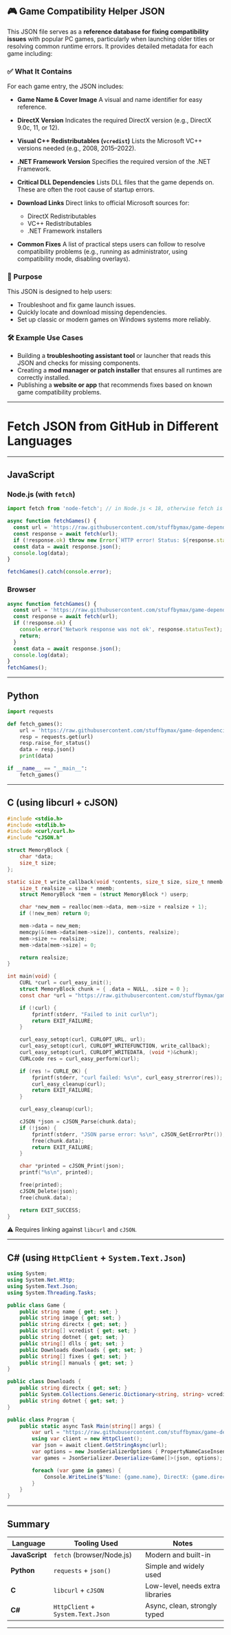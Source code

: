 
## 🎮 Game Compatibility Helper JSON

This JSON file serves as a **reference database for fixing compatibility issues** with popular PC games, particularly when launching older titles or resolving common runtime errors. It provides detailed metadata for each game including:

### ✅ What It Contains

For each game entry, the JSON includes:

* **Game Name & Cover Image**
  A visual and name identifier for easy reference.

* **DirectX Version**
  Indicates the required DirectX version (e.g., DirectX 9.0c, 11, or 12).

* **Visual C++ Redistributables (`vcredist`)**
  Lists the Microsoft VC++ versions needed (e.g., 2008, 2015–2022).

* **.NET Framework Version**
  Specifies the required version of the .NET Framework.

* **Critical DLL Dependencies**
  Lists DLL files that the game depends on. These are often the root cause of startup errors.

* **Download Links**
  Direct links to official Microsoft sources for:

  * DirectX Redistributables
  * VC++ Redistributables
  * .NET Framework installers

* **Common Fixes**
  A list of practical steps users can follow to resolve compatibility problems (e.g., running as administrator, using compatibility mode, disabling overlays).

### 🧩 Purpose

This JSON is designed to help users:

* Troubleshoot and fix game launch issues.
* Quickly locate and download missing dependencies.
* Set up classic or modern games on Windows systems more reliably.

### 🛠 Example Use Cases

* Building a **troubleshooting assistant tool** or launcher that reads this JSON and checks for missing components.
* Creating a **mod manager or patch installer** that ensures all runtimes are correctly installed.
* Publishing a **website or app** that recommends fixes based on known game compatibility problems.

---

# Fetch JSON from GitHub in Different Languages

---

## JavaScript

### Node.js (with `fetch`)

```js
import fetch from 'node-fetch'; // in Node.js < 18, otherwise fetch is global

async function fetchGames() {
  const url = 'https://raw.githubusercontent.com/stuffbymax/game-dependencies-db/refs/heads/main/games.json';
  const response = await fetch(url);
  if (!response.ok) throw new Error(`HTTP error! Status: ${response.status}`);
  const data = await response.json();
  console.log(data);
}

fetchGames().catch(console.error);
```

### Browser

```js
async function fetchGames() {
  const url = 'https://raw.githubusercontent.com/stuffbymax/game-dependencies-db/refs/heads/main/games.json';
  const response = await fetch(url);
  if (!response.ok) {
    console.error('Network response was not ok', response.statusText);
    return;
  }
  const data = await response.json();
  console.log(data);
}
fetchGames();
```

---

## Python

```python
import requests

def fetch_games():
    url = 'https://raw.githubusercontent.com/stuffbymax/game-dependencies-db/refs/heads/main/games.json'
    resp = requests.get(url)
    resp.raise_for_status()
    data = resp.json()
    print(data)

if __name__ == "__main__":
    fetch_games()
```

---

## C (using libcurl + cJSON)

```c
#include <stdio.h>
#include <stdlib.h>
#include <curl/curl.h>
#include "cJSON.h"

struct MemoryBlock {
    char *data;
    size_t size;
};

static size_t write_callback(void *contents, size_t size, size_t nmemb, void *userp) {
    size_t realsize = size * nmemb;
    struct MemoryBlock *mem = (struct MemoryBlock *) userp;

    char *new_mem = realloc(mem->data, mem->size + realsize + 1);
    if (!new_mem) return 0;

    mem->data = new_mem;
    memcpy(&(mem->data[mem->size]), contents, realsize);
    mem->size += realsize;
    mem->data[mem->size] = 0;

    return realsize;
}

int main(void) {
    CURL *curl = curl_easy_init();
    struct MemoryBlock chunk = { .data = NULL, .size = 0 };
    const char *url = "https://raw.githubusercontent.com/stuffbymax/game-dependencies-db/refs/heads/main/games.json";

    if (!curl) {
        fprintf(stderr, "Failed to init curl\n");
        return EXIT_FAILURE;
    }

    curl_easy_setopt(curl, CURLOPT_URL, url);
    curl_easy_setopt(curl, CURLOPT_WRITEFUNCTION, write_callback);
    curl_easy_setopt(curl, CURLOPT_WRITEDATA, (void *)&chunk);
    CURLcode res = curl_easy_perform(curl);

    if (res != CURLE_OK) {
        fprintf(stderr, "curl failed: %s\n", curl_easy_strerror(res));
        curl_easy_cleanup(curl);
        return EXIT_FAILURE;
    }

    curl_easy_cleanup(curl);

    cJSON *json = cJSON_Parse(chunk.data);
    if (!json) {
        fprintf(stderr, "JSON parse error: %s\n", cJSON_GetErrorPtr());
        free(chunk.data);
        return EXIT_FAILURE;
    }

    char *printed = cJSON_Print(json);
    printf("%s\n", printed);

    free(printed);
    cJSON_Delete(json);
    free(chunk.data);

    return EXIT_SUCCESS;
}
```

⚠️ Requires linking against `libcurl` and `cJSON`.

---

## C# (using `HttpClient` + `System.Text.Json`)

```csharp
using System;
using System.Net.Http;
using System.Text.Json;
using System.Threading.Tasks;

public class Game {
    public string name { get; set; }
    public string image { get; set; }
    public string directx { get; set; }
    public string[] vcredist { get; set; }
    public string dotnet { get; set; }
    public string[] dlls { get; set; }
    public Downloads downloads { get; set; }
    public string[] fixes { get; set; }
    public string[] manuals { get; set; }
}

public class Downloads {
    public string directx { get; set; }
    public System.Collections.Generic.Dictionary<string, string> vcredist { get; set; }
    public string dotnet { get; set; }
}

public class Program {
    public static async Task Main(string[] args) {
        var url = "https://raw.githubusercontent.com/stuffbymax/game-dependencies-db/refs/heads/main/games.json";
        using var client = new HttpClient();
        var json = await client.GetStringAsync(url);
        var options = new JsonSerializerOptions { PropertyNameCaseInsensitive = true };
        var games = JsonSerializer.Deserialize<Game[]>(json, options);

        foreach (var game in games) {
            Console.WriteLine($"Name: {game.name}, DirectX: {game.directx}");
        }
    }
}
```

---

## Summary

| Language       | Tooling Used                      | Notes                            |
| -------------- | --------------------------------- | -------------------------------- |
| **JavaScript** | `fetch` (browser/Node.js)         | Modern and built-in              |
| **Python**     | `requests` + `json()`             | Simple and widely used           |
| **C**          | `libcurl` + `cJSON`               | Low-level, needs extra libraries |
| **C#**         | `HttpClient` + `System.Text.Json` | Async, clean, strongly typed     |

---

